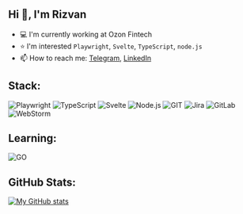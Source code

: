 ## Hi 👋, I'm Rizvan
 
- 💻 I'm currently working at Ozon Fintech 
- ⭐️ I'm interested `Playwright`, `Svelte`, `TypeScript`, `node.js`
- 📫 How to reach me: [Telegram](https://t.me/nukhtarov), [LinkedIn](https://www.linkedin.com/in/rizv)

## Stack:
![Playwright](https://img.shields.io/badge/-Playwright-011?&logo=Playwright)
![TypeScript](https://img.shields.io/badge/-TypeScript-011?&logo=TypeScript)
![Svelte](https://img.shields.io/badge/Svelte-011?logo=Svelte)
![Node.js](https://img.shields.io/badge/-Node.js-011?&logo=node.js)
![GIT](https://img.shields.io/badge/-GIT-011?&logo=GIT)
![Jira](https://img.shields.io/badge/jira-011?&logo=jira)
![GitLab](https://img.shields.io/badge/GitLab-011?&logo=GitLab)
![WebStorm](https://img.shields.io/badge/WebStorm-011?&logo=WebStorm)

## Learning:
![GO](https://img.shields.io/badge/-GO-011?&logo=Go)

## GitHub Stats:
[![My GitHub stats](https://github-readme-stats.vercel.app/api?username=nukhtarov&count_private=true&show_icons=true&theme=blue-green)](https://github.com/anuraghazra/github-readme-stats)

